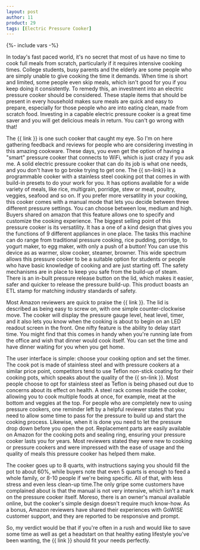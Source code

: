 ```yaml
---
layout: post
author: 11
product: 29
tags: [Electric Pressure Cooker]
---
```


{%- include vars -%}

In today's fast paced world, it's no secret that most of us have no time to cook full meals from scratch, particularly if it requires intensive cooking times. College students, busy parents and the elderly are some people who are simply unable to give cooking the time it demands. When time is short and limited, some people even skip meals, which isn't good for you if you keep doing it consistently. To remedy this, an investment into an electric pressure cooker should be considered. These staple items that should be present in every household makes sure meals are quick and easy to prepare, especially for those people who are into eating clean, made from scratch food. Investing in a capable electric pressure cooker is a great time saver and you will get delicious meals in return. You can't go wrong with that!

The {{ link }} is one such cooker that caught my eye. So I'm on here gathering feedback and reviews for people who are considering investing in this amazing cookware. These days, you even get the option of having a "smart" pressure cooker that connects to WiFi, which is just crazy if you ask me. A solid electric pressure cooker that can do its job is what one needs, and you don't have to go broke trying to get one. 
The {{ sn-link}} is a programmable cooker with a stainless steel cooking pot that comes in with build-in presets to do your work for you. It has options available for a wide variety of meals, like rice, multigrain, porridge, stew or meat, poultry, veggies, seafood and so on. If you prefer more versatility in your cooking, this cooker comes with a manual mode that lets you decide between three different pressure settings. You can choose between low, medium and high. Buyers shared on amazon that this feature allows one to specify and customize the cooking experience. 
The biggest selling point of this pressure cooker is its versatility. It has a one of a kind design that gives you the functions of 9 different appliances in one place. The tasks this machine can do range from traditional pressure cooking, rice pudding, porridge, to yogurt maker, to egg maker, with only a push of a button! You can use this device as as warmer, slow cooker, steamer, browner. This wide spectrum allows this pressure cooker to be a suitable option for students or people who have basic knowledge of cooking and are just starting off. The safety mechanisms are in place to keep you safe from the build-up of steam. There is an in-built pressure release button on the lid, which makes it easier, safer and quicker to release the pressure build-up. This product boasts an ETL stamp for matching industry standards of safety.     

Most Amazon reviewers are quick to praise the {{ link }}. The lid is described as being easy to screw on, with one simple counter-clockwise move. The cooker will display the pressure gauge level, heat level, timer, and it also lets you know when the cooking is about to begin on an LED readout screen in the front. One nifty feature is the ability to delay start time. You might find that this comes in handy when you're running late from the office and wish that dinner would cook itself. You can set the time and have dinner waiting for you when you get home.

The user interface is simple: choose your cooking option and set the timer. The cook pot is made of stainless steel and with pressure cookers at a similar price point, competitors tend to use Teflon non-stick coating for their cooking pots, which speaks about the quality of the {{ sn-link }}. Most people choose to opt for stainless steel as Teflon is being phased out due to concerns about its effect on health. A steel rack comes inside the cooker, allowing you to cook multiple foods at once, for example, meat at the bottom and veggies at the top. For people who are completely new to using pressure cookers, one reminder left by a helpful reviewer states that you need to allow some time to pass for the pressure to build up and start the cooking process. Likewise, when it is done you need to let the pressure drop down before you open the pot. Replacement parts are easily available on Amazon for the cooking pots and sealing ring, ensuring your pressure cooker lasts you for years. Most reviewers stated they were new to cooking or pressure cookers and were impressed with the ease of usage and the quality of meals this pressure cooker has helped them make. 

The cooker goes up to 8 quarts, with instructions saying you should fill the pot to about 60%, while buyers note that even 5 quarts is enough to feed a whole family, or 8-10 people if we're being specific. All of that, with less stress and even less clean-up time.The only gripe some customers have complained about is that the manual is not very intensive, which isn't a mark on the pressure cooker itself. Moreso, there is an owner's manual available online, but the cooker's simple design doesn't require much know-how. As a bonus, Amazon reviewers have shared their experiences with GoWISE customer support, and they are reported to be responsive and prompt. 

So, my verdict would be that if you're often in a rush and would like to save some time as well as get a headstart on that healthy eating lifestyle you've been wanting, the {{ link }} should fit your needs perfectly.  
